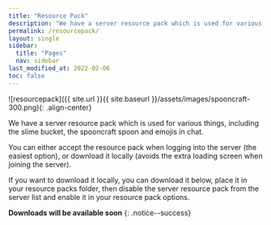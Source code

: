 ```yaml
---
title: "Resource Pack"
description: "We have a server resource pack which is used for various things, including the slime bucket, the spooncraft spoon and emojis in chat."
permalink: /resourcepack/
layout: single
sidebar:
  title: "Pages"
  nav: sidebar
last_modified_at: 2022-02-06
toc: false
---
```


![resourcepack]({{ site.url }}{{ site.baseurl }}/assets/images/spooncraft-300.png){: .align-center}

We have a server resource pack which is used for various things, including the slime bucket, the spooncraft spoon and emojis in chat.

You can either accept the resource pack when logging into the server (the easiest option), or download it locally (avoids the extra loading screen when joining the server).

If you want to download it locally, you can download it below, place it in your resource packs folder, then disable the server resource pack from the server list and enable it in your resource pack options.

**Downloads will be available soon**
{: .notice--success}


<!---
**[Download (Java Edition)]({{ site.url }}{{ site.baseurl }}/files/resource_packs/MumboSRPv5.0_Java.zip)**
{: .notice--success}

**[Download (Bedrock Edition)]({{ site.url }}{{ site.baseurl }}/files/resource_packs/MumboSRPv5.0_Bedrock.mcpack)**
{: .notice--success}
--->